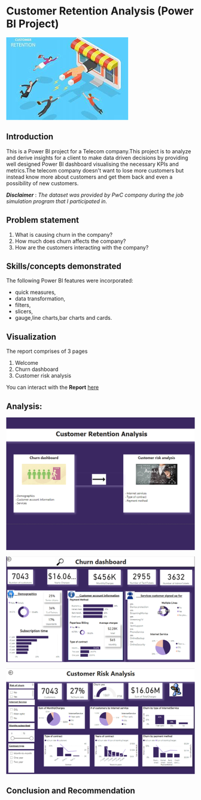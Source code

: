 # Customer Retention Analysis (Power BI Project)

 ![](custretenintro.jfif)


## Introduction
This is a Power BI project for a Telecom company.This project is to analyze and derive insights for a client to make data driven decisions by providing well designed Power BI dashboard visualising the necessary KPIs and metrics.The telecom company doesn't want to lose more customers but instead know more about customers and get them back and even a possibility of new customers.


**_Disclaimer_**  :  _The dataset was provided by PwC company during the job simulation program that l participated in._


## Problem statement
1.	What is causing churn in the company?
2.	How much does churn affects the company?
3.	How are the customers interacting with the company?
   

## Skills/concepts demonstrated
The following Power BI features were incorporated:
-	quick measures,
-	data transformation,
-	filters,
-	slicers,
-	gauge,line charts,bar charts and cards.


## Visualization
The report comprises of 3 pages
1.	Welcome
2.	Churn dashboard
3.	Customer risk analysis

You can interact with the **Report** [here](https://app.fabric.microsoft.com/groups/me/reports/9d196471-6c0b-418f-b8af-2153aff0442f/ReportSection57e2f73ce40be00019dc?experience=power-bi)


## Analysis:

![](welcomedash.png)   



![](churndash.png)



![](custrisdash.png)




## Conclusion and Recommendation
